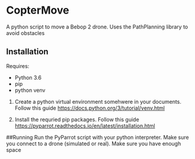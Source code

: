 # CopterMove
A python script to move a Bebop 2 drone. Uses the PathPlanning library to avoid obstacles

## Installation

Requires:
 - Python 3.6
 - pip
 - python venv
 
 1) Create a python virtual environment somehwere in your documents. Follow this guide https://docs.python.org/3/tutorial/venv.html
 
 2) Install the requried pip packages. Follow this guide https://pyparrot.readthedocs.io/en/latest/installation.html
 
##Running
Run the PyParrot script with your python interpreter. Make sure you connect to a drone (simulated or real). Make sure you have enough space